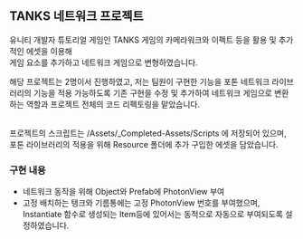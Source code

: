 ## TANKS 네트워크 프로젝트
유니티 개발자 튜토리얼 게임인 TANKS 게임의 카메라워크와 이펙트 등을 활용 및 추가적인 에셋을 이용해 <br>게임 요소를 추가하고 네트워크 게임으로 변형하였습니다.

해당 프로젝트는 2명이서 진행하였고, 저는 팀원이 구현한 기능을 포톤 네트워크 라이브러리의 기능을 적용 가능하도록
기존 구현을 수정 및 추가하여 네트워크 게임으로 변환하는 역할과 프로젝트 전체의 코드 리펙토링을 맡았습니다.

<br>
프로젝트의 스크립트는 /Assets/_Completed-Assets/Scripts 에 저장되어 있으며, 포톤 라이브러리의 적용을 위해 Resource 폴더에 추가 구입한 에셋을 담았습니다.

### 구현 내용
- 네트워크 동작을 위해 Object와 Prefab에 PhotonView 부여
- 고정 배치하는 탱크와 기름통에는 고정 PhotonView 번호를 부여했으며, Instantiate 함수로 생성되는 Item등에 있어서는 동적으로 자동으로 부여되도록 설정하였습니다.

  
